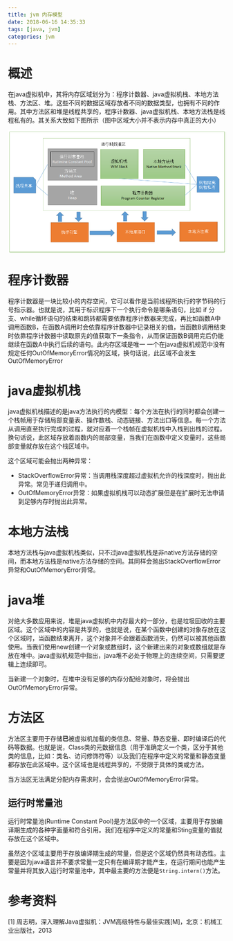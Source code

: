 ```yaml
---
title: jvm 内存模型
date: 2018-06-16 14:35:33
tags: [java, jvm]
categories: jvm
---
```


# 概述

在java虚拟机中，其将内存区域划分为：程序计数器、java虚拟机栈、本地方法栈、方法区、堆。这些不同的数据区域存放者不同的数据类型，也拥有不同的作用。其中方法区和堆是线程共享的，程序计数器、java虚拟机栈、本地方法栈是线程私有的。其关系大致如下图所示（图中区域大小并不表示内存中真正的大小）

<!-- more -->

![jvm内存模型](/images/jvm.png)

# 程序计数器

程序计数器是一块比较小的内存空间，它可以看作是当前线程所执行的字节码的行号指示器。也就是说，其用于标识程序下一个执行命令是哪条语句，比如 if 分支、while循环语句的结束和跳转都需要依靠程序计数器来完成，再比如函数A中调用函数B，在函数A调用时会依靠程序计数器中记录相关的值，当函数B调用结束时依靠程序计数器中读取原先的值获取下一条指令，从而保证函数B调用完后仍能继续在函数A中执行后续的语句。此内存区域是唯一 一个在java虚拟机规范中没有规定任何OutOfMemoryError情况的区域，换句话说，此区域不会发生OutOfMemoryError

# java虚拟机栈

java虚拟机栈描述的是java方法执行的内模型：每个方法在执行的同时都会创建一个栈帧用于存储局部变量表、操作数栈、动态链接、方法出口等信息。每一个方法从调用直至执行完成的过程，就对应着一个栈帧在虚拟机栈中入栈到出栈的过程。换句话说，此区域存放着函数内的局部变量，当我们在函数中定义变量时，这些局部变量就存放在这个栈区域中。

这个区域可能会抛出两种异常：

* StackOverflowError异常：当调用栈深度超过虚拟机允许的栈深度时，抛出此异常。常见于递归调用中。
* OutOfMemoryError异常：如果虚拟机栈可以动态扩展但是在扩展时无法申请到足够内存时抛出此异常。

# 本地方法栈

本地方法栈与java虚拟机栈类似，只不过java虚拟机栈是非native方法存储的空间，而本地方法栈是native方法存储的空间。其同样会抛出StackOverflowError异常和OutOfMemoryError异常。

# java堆

对绝大多数应用来说，堆是java虚拟机中内存最大的一部分，也是垃圾回收的主要区域。这个区域中的内容是共享的，也就是说，在某个函数中创建的对象存放在这个区域时，当函数结束离开，这个对象并不会跟着函数消失，仍然可以被其他函数使用。当我们使用new创建一个对象或数组时，这个新建出来的对象或数组就是存放在堆中。java虚拟机规范中指出，java堆不必处于物理上的连续空间，只需要逻辑上连续即可。

当新建一个对象时，在堆中没有足够的内存分配给对象时，将会抛出OutOfMemoryError异常。

# 方法区

方法区主要用于存储**已**被虚拟机加载的类信息、常量、静态变量、即时编译后的代码等数据。也就是说，Class类的元数据信息（用于准确定义一个类，区分于其他类的信息，比如：类名、访问修饰符等）以及我们在程序中定义的常量和静态变量都存放在此区域中。这个区域也是线程共享的，不受限于具体的类或方法。

当方法区无法满足分配内存需求时，会会抛出OutOfMemoryError异常。

## 运行时常量池

运行时常量池(Runtime Constant Pool)是方法区中的一个区域，主要用于存放编译期生成的各种字面量和符合引用。我们在程序中定义的常量和Sting变量的值就存放在这个区域中。

虽然这个区域主要用于存放编译期生成的常量，但是这个区域仍然具有动态性。主要是因为java语言并不要求常量一定只有在编译期才能产生，在运行期间也能产生常量并将其放入运行时常量池中，其中最主要的方法便是`String.intern()`方法。

# 参考资料

[1] 周志明，深入理解Java虚拟机：JVM高级特性与最佳实践[M]，北京：机械工业出版社，2013